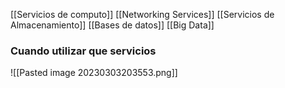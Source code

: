 [[Servicios de computo]]
[[Networking Services]]
[[Servicios de Almacenamiento]]
[[Bases de datos]]
[[Big Data]]
### Cuando utilizar que servicios
![[Pasted image 20230303203553.png]]